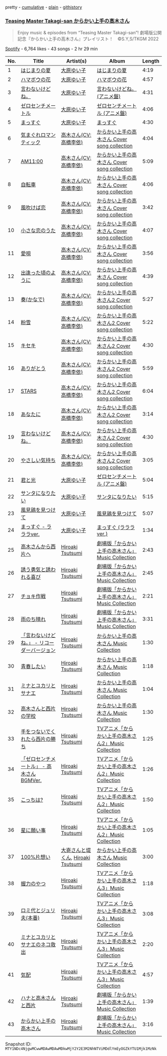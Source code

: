 pretty - [cumulative](/playlists/cumulative/37i9dQZF1DWTAZo89d5U6t.md) - [plain](/playlists/plain/37i9dQZF1DWTAZo89d5U6t) - [githistory](https://github.githistory.xyz/mackorone/spotify-playlist-archive/blob/main/playlists/plain/37i9dQZF1DWTAZo89d5U6t)

### [Teasing Master Takagi\-san からかい上手の高木さん](https://open.spotify.com/playlist/37i9dQZF1DWTAZo89d5U6t)

> Enjoy music & episodes from “Teasing Master Takagi\-san”! 劇場版公開記念『からかい上手の高木さん』プレイリスト！　©S.Y,S/TKGM 2022

[Spotify](https://open.spotify.com/user/spotify) - 6,764 likes - 43 songs - 2 hr 29 min

| No. | Title | Artist(s) | Album | Length |
|---|---|---|---|---|
| 1 | [はじまりの夏](https://open.spotify.com/track/4VaE6Cp8cVhuHyNkm4G3aV) | [大原ゆい子](https://open.spotify.com/artist/3FDDeKHEecoQUOBHCgExUy) | [はじまりの夏](https://open.spotify.com/album/1otLxro2YK1NXLtZWmKKQe) | 4:19 |
| 2 | [ハマボウの花](https://open.spotify.com/track/6Hr0IUGvPeFeZ90yB2g4KS) | [大原ゆい子](https://open.spotify.com/artist/3FDDeKHEecoQUOBHCgExUy) | [ハマボウの花](https://open.spotify.com/album/1LfiJLnf2tWsfXmcndyW0H) | 4:57 |
| 3 | [言わないけどね。](https://open.spotify.com/track/0rFf0Dy90reZN56WEQn0Mw) | [大原ゆい子](https://open.spotify.com/artist/3FDDeKHEecoQUOBHCgExUy) | [言わないけどね。 \(アニメ盤\)](https://open.spotify.com/album/6wnhOyC19bM3cMgiD2p2Ic) | 4:31 |
| 4 | [ゼロセンチメートル](https://open.spotify.com/track/57Rys1jLTXO8aRIbQzPNSj) | [大原ゆい子](https://open.spotify.com/artist/3FDDeKHEecoQUOBHCgExUy) | [ゼロセンチメートル \(アニメ盤\)](https://open.spotify.com/album/6McHWyYc2zOcMIz00mrr5z) | 4:06 |
| 5 | [まっすぐ](https://open.spotify.com/track/5m4PEhF3oHe4YCly9ZtiKj) | [大原ゆい子](https://open.spotify.com/artist/3FDDeKHEecoQUOBHCgExUy) | [まっすぐ](https://open.spotify.com/album/5Fc7AAzEbUixFoS0LtsBMd) | 4:30 |
| 6 | [気まぐれロマンティック](https://open.spotify.com/track/2ivTDMirJsFKznRukF1Dga) | [高木さん\(CV:高橋李依\)](https://open.spotify.com/artist/1R0fW14xdvdhRIJs7WPIGP) | [からかい上手の高木さん Cover song collection](https://open.spotify.com/album/6G6yyzmoEPUpacTNxTjnaO) | 4:04 |
| 7 | [AM11:00](https://open.spotify.com/track/6PlF1HEhy5uTlzNvFCqffE) | [高木さん\(CV:高橋李依\)](https://open.spotify.com/artist/1R0fW14xdvdhRIJs7WPIGP) | [からかい上手の高木さん Cover song collection](https://open.spotify.com/album/6G6yyzmoEPUpacTNxTjnaO) | 5:09 |
| 8 | [自転車](https://open.spotify.com/track/6EbAtSmKVUV394YVTz8E8K) | [高木さん\(CV:高橋李依\)](https://open.spotify.com/artist/1R0fW14xdvdhRIJs7WPIGP) | [からかい上手の高木さん Cover song collection](https://open.spotify.com/album/6G6yyzmoEPUpacTNxTjnaO) | 4:06 |
| 9 | [風吹けば恋](https://open.spotify.com/track/7j59Ah5wGFh0WwK1z2o1UX) | [高木さん\(CV:高橋李依\)](https://open.spotify.com/artist/1R0fW14xdvdhRIJs7WPIGP) | [からかい上手の高木さん Cover song collection](https://open.spotify.com/album/6G6yyzmoEPUpacTNxTjnaO) | 3:42 |
| 10 | [小さな恋のうた](https://open.spotify.com/track/3rysOpH29UDtPpv5W2pzWZ) | [高木さん\(CV:高橋李依\)](https://open.spotify.com/artist/1R0fW14xdvdhRIJs7WPIGP) | [からかい上手の高木さん Cover song collection](https://open.spotify.com/album/6G6yyzmoEPUpacTNxTjnaO) | 4:07 |
| 11 | [愛唄](https://open.spotify.com/track/00lHfj1GGwbJQJAQvYIojp) | [高木さん\(CV:高橋李依\)](https://open.spotify.com/artist/1R0fW14xdvdhRIJs7WPIGP) | [からかい上手の高木さん Cover song collection](https://open.spotify.com/album/6G6yyzmoEPUpacTNxTjnaO) | 3:56 |
| 12 | [出逢った頃のように](https://open.spotify.com/track/5q31zvZPavmxlIaNtiCqSm) | [高木さん\(CV:高橋李依\)](https://open.spotify.com/artist/1R0fW14xdvdhRIJs7WPIGP) | [からかい上手の高木さん Cover song collection](https://open.spotify.com/album/6G6yyzmoEPUpacTNxTjnaO) | 4:39 |
| 13 | [奏\(かなで\)](https://open.spotify.com/track/1Hg5Fia8ZH7Km2cDg9ooYb) | [高木さん\(CV:高橋李依\)](https://open.spotify.com/artist/1R0fW14xdvdhRIJs7WPIGP) | [からかい上手の高木さん2 Cover song collection](https://open.spotify.com/album/6ZkiAyyK8QnvWwIfTdhndY) | 5:27 |
| 14 | [粉雪](https://open.spotify.com/track/5p55h7Z2OBbDvwaxheKTr8) | [高木さん\(CV:高橋李依\)](https://open.spotify.com/artist/1R0fW14xdvdhRIJs7WPIGP) | [からかい上手の高木さん2 Cover song collection](https://open.spotify.com/album/6ZkiAyyK8QnvWwIfTdhndY) | 5:22 |
| 15 | [キセキ](https://open.spotify.com/track/26coSq3Zo1bjPlyFVgwc11) | [高木さん\(CV:高橋李依\)](https://open.spotify.com/artist/1R0fW14xdvdhRIJs7WPIGP) | [からかい上手の高木さん2 Cover song collection](https://open.spotify.com/album/6ZkiAyyK8QnvWwIfTdhndY) | 4:30 |
| 16 | [ありがとう](https://open.spotify.com/track/6vh4m5T5KMFxdKegDeXnm4) | [高木さん\(CV:高橋李依\)](https://open.spotify.com/artist/1R0fW14xdvdhRIJs7WPIGP) | [からかい上手の高木さん2 Cover song collection](https://open.spotify.com/album/6ZkiAyyK8QnvWwIfTdhndY) | 5:59 |
| 17 | [STARS](https://open.spotify.com/track/32ZtCx8LgMNbwLAsrKnssz) | [高木さん\(CV:高橋李依\)](https://open.spotify.com/artist/1R0fW14xdvdhRIJs7WPIGP) | [からかい上手の高木さん2 Cover song collection](https://open.spotify.com/album/6ZkiAyyK8QnvWwIfTdhndY) | 6:04 |
| 18 | [あなたに](https://open.spotify.com/track/0JxsibuxzDijNdlWTlMQ3v) | [高木さん\(CV:高橋李依\)](https://open.spotify.com/artist/1R0fW14xdvdhRIJs7WPIGP) | [からかい上手の高木さん2 Cover song collection](https://open.spotify.com/album/6ZkiAyyK8QnvWwIfTdhndY) | 3:14 |
| 19 | [言わないけどね。](https://open.spotify.com/track/0TYEBK9k4wLp2egnebgOc2) | [高木さん\(CV:高橋李依\)](https://open.spotify.com/artist/1R0fW14xdvdhRIJs7WPIGP) | [からかい上手の高木さん2 Cover song collection](https://open.spotify.com/album/6ZkiAyyK8QnvWwIfTdhndY) | 4:30 |
| 20 | [やさしい気持ち](https://open.spotify.com/track/5aaGjAEUGl8VkHnxEIoMWv) | [高木さん\(CV:高橋李依\)](https://open.spotify.com/artist/1R0fW14xdvdhRIJs7WPIGP) | [からかい上手の高木さん2 Cover song collection](https://open.spotify.com/album/6ZkiAyyK8QnvWwIfTdhndY) | 3:05 |
| 21 | [君と光](https://open.spotify.com/track/6GNO07hIKaFHReMmnRHQpo) | [大原ゆい子](https://open.spotify.com/artist/3FDDeKHEecoQUOBHCgExUy) | [ゼロセンチメートル \(アニメ盤\)](https://open.spotify.com/album/6McHWyYc2zOcMIz00mrr5z) | 5:04 |
| 22 | [サンタになりたい](https://open.spotify.com/track/6P9ZbYwrzOy4wpkVcvCirx) | [大原ゆい子](https://open.spotify.com/artist/3FDDeKHEecoQUOBHCgExUy) | [サンタになりたい](https://open.spotify.com/album/4wn67RjuMGLgCU8m73GmXA) | 5:15 |
| 23 | [風見鶏を見つけて](https://open.spotify.com/track/1D6gC3w9QMdYOXu2B9g2oE) | [大原ゆい子](https://open.spotify.com/artist/3FDDeKHEecoQUOBHCgExUy) | [風見鶏を見つけて](https://open.spotify.com/album/17ULC3MIHmbLWuOjcbTb1p) | 5:07 |
| 24 | [まっすぐ \- ラララver.](https://open.spotify.com/track/5fV4ZmidaZKFrEinff4QZE) | [大原ゆい子](https://open.spotify.com/artist/3FDDeKHEecoQUOBHCgExUy) | [まっすぐ \(ラララver.\)](https://open.spotify.com/album/5oTcqsAWAFds0nQfK7dha2) | 1:34 |
| 25 | [高木さんから西片へ](https://open.spotify.com/track/5FrCBRXgj0rcojx8eEVGrL) | [Hiroaki Tsutsumi](https://open.spotify.com/artist/4uXJgaCc1GtHWtFq8CmPmQ) | [劇場版「からかい上手の高木さん」Music Collection](https://open.spotify.com/album/3V0WZDH9H2lLq5GgAwJNdO) | 2:43 |
| 26 | [誘う勇気と誘われる喜び](https://open.spotify.com/track/1NvJoBAvQ8MycmmtOEC6Yg) | [Hiroaki Tsutsumi](https://open.spotify.com/artist/4uXJgaCc1GtHWtFq8CmPmQ) | [劇場版「からかい上手の高木さん」Music Collection](https://open.spotify.com/album/3V0WZDH9H2lLq5GgAwJNdO) | 2:45 |
| 27 | [チョキ作戦](https://open.spotify.com/track/4TYE8Zf3UaBDvoWQUcXP9u) | [Hiroaki Tsutsumi](https://open.spotify.com/artist/4uXJgaCc1GtHWtFq8CmPmQ) | [劇場版「からかい上手の高木さん」Music Collection](https://open.spotify.com/album/3V0WZDH9H2lLq5GgAwJNdO) | 2:21 |
| 28 | [雨のち晴れ](https://open.spotify.com/track/3CNQB19ERlfKgGt2StbAun) | [Hiroaki Tsutsumi](https://open.spotify.com/artist/4uXJgaCc1GtHWtFq8CmPmQ) | [劇場版「からかい上手の高木さん」Music Collection](https://open.spotify.com/album/3V0WZDH9H2lLq5GgAwJNdO) | 3:31 |
| 29 | [「言わないけどね。」 \- リコーダーバージョン](https://open.spotify.com/track/0Yakf6QJ28a9GvmeaZyyJN) | [Hiroaki Tsutsumi](https://open.spotify.com/artist/4uXJgaCc1GtHWtFq8CmPmQ) | [からかい上手の高木さん Music Collection](https://open.spotify.com/album/2jQkaKjHsrjfaxaKL9Kq8q) | 1:30 |
| 30 | [青春したい](https://open.spotify.com/track/33gkpY4vMAQTk3LwYj6A8e) | [Hiroaki Tsutsumi](https://open.spotify.com/artist/4uXJgaCc1GtHWtFq8CmPmQ) | [からかい上手の高木さん Music Collection](https://open.spotify.com/album/2jQkaKjHsrjfaxaKL9Kq8q) | 1:18 |
| 31 | [ミナとユカリとサナエ](https://open.spotify.com/track/2Ly3H3owLAkXbgi0m3ZgCu) | [Hiroaki Tsutsumi](https://open.spotify.com/artist/4uXJgaCc1GtHWtFq8CmPmQ) | [からかい上手の高木さん Music Collection](https://open.spotify.com/album/2jQkaKjHsrjfaxaKL9Kq8q) | 1:04 |
| 32 | [高木さんと西片の学校](https://open.spotify.com/track/4SEichjACxYuCPS73pnSyB) | [Hiroaki Tsutsumi](https://open.spotify.com/artist/4uXJgaCc1GtHWtFq8CmPmQ) | [からかい上手の高木さん Music Collection](https://open.spotify.com/album/2jQkaKjHsrjfaxaKL9Kq8q) | 1:30 |
| 33 | [手をつないでくれたら西片の勝ち](https://open.spotify.com/track/53W5tze48eZqVGWqhpEkoi) | [Hiroaki Tsutsumi](https://open.spotify.com/artist/4uXJgaCc1GtHWtFq8CmPmQ) | [TVアニメ「からかい上手の高木さん2」Music Collection](https://open.spotify.com/album/3hn37dAULrRJk0MAmEJno7) | 1:25 |
| 34 | [「ゼロセンチメートル」 \- 高木さんBGMVer.](https://open.spotify.com/track/0H0uSAI1jBsPyhKWe5VGQk) | [Hiroaki Tsutsumi](https://open.spotify.com/artist/4uXJgaCc1GtHWtFq8CmPmQ) | [TVアニメ「からかい上手の高木さん2」Music Collection](https://open.spotify.com/album/3hn37dAULrRJk0MAmEJno7) | 1:26 |
| 35 | [こっちは?](https://open.spotify.com/track/0nFa4HB48O8LQvh0HpL2LJ) | [Hiroaki Tsutsumi](https://open.spotify.com/artist/4uXJgaCc1GtHWtFq8CmPmQ) | [TVアニメ「からかい上手の高木さん2」Music Collection](https://open.spotify.com/album/3hn37dAULrRJk0MAmEJno7) | 1:50 |
| 36 | [星に願い事](https://open.spotify.com/track/2HNhzinp7E72wSa65zbqJj) | [Hiroaki Tsutsumi](https://open.spotify.com/artist/4uXJgaCc1GtHWtFq8CmPmQ) | [TVアニメ「からかい上手の高木さん2」Music Collection](https://open.spotify.com/album/3hn37dAULrRJk0MAmEJno7) | 1:05 |
| 37 | [100%片想い](https://open.spotify.com/track/1eEUnj9J16eDECS302oVaN) | [大嵜さんと堤くん](https://open.spotify.com/artist/3JBmymaW8UCQvf36PRE1Jn), [Hiroaki Tsutsumi](https://open.spotify.com/artist/4uXJgaCc1GtHWtFq8CmPmQ) | [からかい上手の高木さん Music Collection](https://open.spotify.com/album/2jQkaKjHsrjfaxaKL9Kq8q) | 3:00 |
| 38 | [握力のやつ](https://open.spotify.com/track/3F7eqtUVVAtrIi9PjpDPPa) | [Hiroaki Tsutsumi](https://open.spotify.com/artist/4uXJgaCc1GtHWtFq8CmPmQ) | [TVアニメ「からかい上手の高木さん3」Music Collection](https://open.spotify.com/album/055mAm94nzaNyYig1Luxrg) | 1:18 |
| 39 | [ロミ代とジュリ夫\(本番\)](https://open.spotify.com/track/6UVpYyBlTeUsq7OIZfemTy) | [Hiroaki Tsutsumi](https://open.spotify.com/artist/4uXJgaCc1GtHWtFq8CmPmQ) | [TVアニメ「からかい上手の高木さん3」Music Collection](https://open.spotify.com/album/055mAm94nzaNyYig1Luxrg) | 3:08 |
| 40 | [ミナとユカリとサナエのネコ救出](https://open.spotify.com/track/11z77tAmrlauznGIFhtOGF) | [Hiroaki Tsutsumi](https://open.spotify.com/artist/4uXJgaCc1GtHWtFq8CmPmQ) | [TVアニメ「からかい上手の高木さん3」Music Collection](https://open.spotify.com/album/055mAm94nzaNyYig1Luxrg) | 2:20 |
| 41 | [気配](https://open.spotify.com/track/1zzWpkMtdw5h2C6B7eU7Vl) | [Hiroaki Tsutsumi](https://open.spotify.com/artist/4uXJgaCc1GtHWtFq8CmPmQ) | [TVアニメ「からかい上手の高木さん3」Music Collection](https://open.spotify.com/album/055mAm94nzaNyYig1Luxrg) | 4:57 |
| 42 | [ハナと高木さんと西片](https://open.spotify.com/track/6xompzP6z5fvNTveqp0ujN) | [Hiroaki Tsutsumi](https://open.spotify.com/artist/4uXJgaCc1GtHWtFq8CmPmQ) | [劇場版「からかい上手の高木さん」Music Collection](https://open.spotify.com/album/3V0WZDH9H2lLq5GgAwJNdO) | 1:39 |
| 43 | [からかい上手の高木さん](https://open.spotify.com/track/4F6QMnvOcXkoNfdVpuP3u5) | [Hiroaki Tsutsumi](https://open.spotify.com/artist/4uXJgaCc1GtHWtFq8CmPmQ) | [劇場版「からかい上手の高木さん」Music Collection](https://open.spotify.com/album/3V0WZDH9H2lLq5GgAwJNdO) | 3:16 |

Snapshot ID: `MTY1NDc4NjgwMCwwMDAwMDAwMDkwMjY2Y2E3M2NhNTViMDdlYmEyOGZkYTU1Mjk1MzNk`
